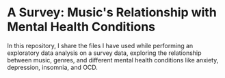 # A Survey: Music's Relationship with Mental Health Conditions
In this repository, I share the files I have used while performing an exploratory data analysis on a survey data, exploring the relationship between music, genres, and different mental health conditions like anxiety, depression, insomnia, and OCD. 
